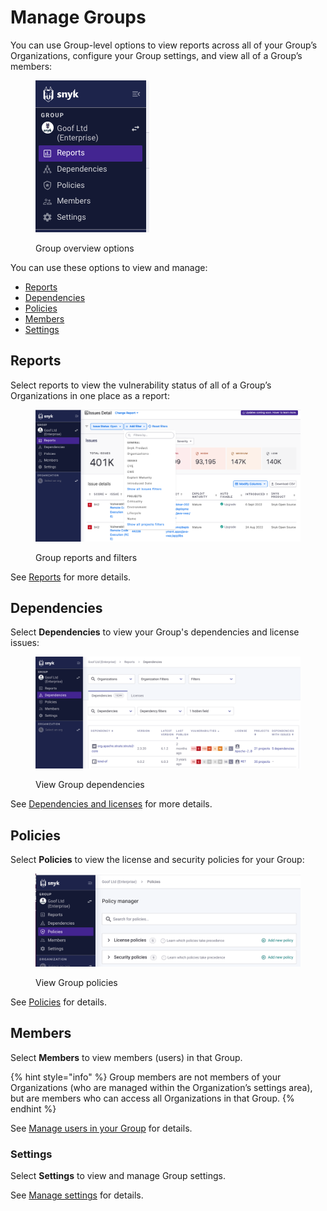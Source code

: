 # Manage Groups

You can use Group-level options to view reports across all of your Group’s Organizations, configure your Group settings, and view all of a Group’s members:

<div align="left">

<figure><img src="../../.gitbook/assets/Screenshot 2023-04-24 at 15.34.14 (1).png" alt="Group overview options"><figcaption><p>Group overview options</p></figcaption></figure>

</div>

You can use these options to view and manage:

* [Reports](manage-groups.md#reports)
* [Dependencies](manage-groups.md#dependencies)
* [Policies](manage-groups.md#policies)
* [Members](manage-groups.md#members)
* [Settings](manage-groups.md#settings)

## Reports

Select reports to view the vulnerability status of all of a Group’s Organizations in one place as a report:

<div align="left">

<figure><img src="../../.gitbook/assets/Screenshot 2023-04-24 at 15.31.58.png" alt="Group overview and filters"><figcaption><p>Group reports and filters</p></figcaption></figure>

</div>

See [Reports](../../manage-risk/reporting/legacy-reports/) for more details.

## Dependencies

Select **Dependencies** to view your Group's dependencies and license issues:

<div align="left">

<figure><img src="../../.gitbook/assets/Screenshot 2023-04-26 at 10.27.59.png" alt="View Group dependencies"><figcaption><p>View Group dependencies</p></figcaption></figure>

</div>

See [Dependencies and licenses](../../manage-risk/dependencies-and-licenses/) for more details.

## Policies

Select **Policies** to view the license and security policies for your Group:

<div align="left">

<figure><img src="../../.gitbook/assets/Screenshot 2023-04-26 at 10.32.42.png" alt="View Group policies"><figcaption><p>View Group policies</p></figcaption></figure>

</div>

See [Policies](../../manage-risk/policies/) for details.

## Members

Select **Members** to view members (users) in that Group.

{% hint style="info" %}
Group members are not members of your Organizations (who are managed within the Organization’s settings area), but are members who can access all Organizations in that Group.
{% endhint %}

See [Manage users in your Group](../manage-users-and-permissions/manage-users-in-your-group.md) for details.

### Settings

Select **Settings** to view and manage Group settings.&#x20;

See [Manage settings](../manage-settings/) for details.
